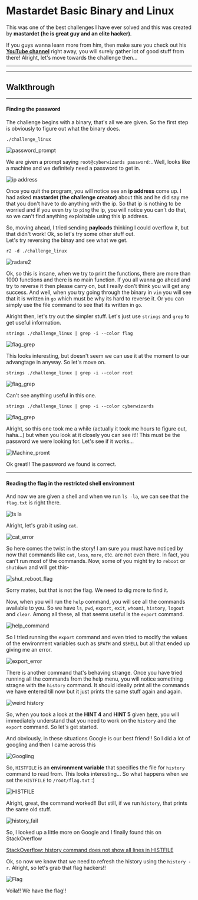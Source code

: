 # Mastardet Basic Binary and Linux

This was one of the best challenges I have ever solved and this was created by **mastardet (he is great guy and an elite hacker)**. 

If you guys wanna learn more from him, then make sure you check out his [**YouTube channel**](https://www.youtube.com/channel/UC66idcoWzeZ_AsTnYr3L37g/featured) right away, you will surely gather lot of good stuff from there! Alright, let's move towards the challenge then...

---
---

## Walkthrough

---

#### Finding the password

The challenge begins with a binary, that's all we are given. So the first step is obviously to figure out what the binary does.

```
./challenge_linux
```

![password_prompt](https://github.com/WhiteDragon251/cyber_wizards_CTF/raw/master/images/password_prompt.png)

We are given a prompt saying `root@cyberwizards password:`. Well, looks like a machine and we definitely need a password to get in. 

![ip address](https://github.com/WhiteDragon251/cyber_wizards_CTF/raw/master/images/ip_address.png)

Once you quit the program, you will notice see an **ip address** come up. I had asked **mastardet (the challenge creator)** about this and he did say me that you don't have to do anything with the ip. So that ip is nothing to be worried and if you even try to `ping` the ip, you will notice you can't do that, so we can't find anything exploitable using this ip address.

So, moving ahead, I tried sending **payloads** thinking I could overflow it, but that didn't work! Ok, so let's try some other stuff out.<br>
Let's try reversing the binay and see what we get.

```
r2 -d ./challenge_linux
```

![radare2](https://github.com/WhiteDragon251/cyber_wizards_CTF/raw/master/images/radare2.png)

Ok, so this is insane, when we try to print the functions, there are more than 1000 functions and there is no main function. If you all wanna go ahead and try to reverse it then please carry on, but I really don't think you will get any success. And well, when you try going through the binary in `vim` you will see that it is written in `go` which must be why its hard to reverse it. Or you can simply use the file command to see that its written in `go`.

Alright then, let's try out the simpler stuff. Let's just use `strings` and `grep` to get useful information.

```
strings ./challenge_linux | grep -i --color flag
```

![flag_grep](https://github.com/WhiteDragon251/cyber_wizards_CTF/raw/master/images/flag_grep.png)

This looks interesting, but doesn't seem we can use it at the moment to our advangtage in anyway. So let's move on.

```
strings ./challenge_linux | grep -i --color root
```

![flag_grep](https://github.com/WhiteDragon251/cyber_wizards_CTF/raw/master/images/root_grep.png)

Can't see anything useful in this one.

```
strings ./challenge_linux | grep -i --color cyberwizards
```

![flag_grep](https://github.com/WhiteDragon251/cyber_wizards_CTF/raw/master/images/cyberwizards_grep.png)

Alright, so this one took me a while (actually it took me hours to figure out, haha...) but when you look at it closely you can see it!! This must be the password we were looking for. Let's see if it works...

![Machine_promt](https://github.com/WhiteDragon251/cyber_wizards_CTF/raw/master/images/machine_prompt.png)

Ok great!! The password we found is correct. 

---

#### Reading the flag in the restricted shell environment

And now we are given a shell and when we run `ls -la`, we can see that the `flag.txt` is right there. 

![ls la](https://github.com/WhiteDragon251/cyber_wizards_CTF/raw/master/images/ls_la.png)

Alright, let's grab it using `cat`.

![cat_error](https://github.com/WhiteDragon251/cyber_wizards_CTF/raw/master/images/cat_error.png)

So here comes the twist in the story! I am sure you must have noticed by now that commands like `cat`, `less`, `more`, etc. are not even there. In fact, you can't run most of the commands. Now, some of you might try to `reboot` or `shutdown` and will get this-

![shut_reboot_flag](https://github.com/WhiteDragon251/cyber_wizards_CTF/raw/master/images/shut_reboot_flag.png)

Sorry mates, but that is not the flag. We need to dig more to find it.

Now, when you will run the `help` command, you will see all the commands available to you. So we have `ls`, `pwd`, `export`, `exit`, `whoami`, `history`, `logout` and `clear`. Among all these, all that seems useful is the `export` command.

![help_command](https://github.com/WhiteDragon251/cyber_wizards_CTF/raw/master/images/help_command.png)

So I tried running the `export` command and even tried to modify the values of the environment variables such as `$PATH` and `$SHELL` but all that ended up giving me an error.

![export_error](https://github.com/WhiteDragon251/cyber_wizards_CTF/raw/master/images/export_error.png)

There is another command that's behaving strange. Once you have tried running all the commands from the help menu, you will notice something stragne with the `history` command. It should ideally print all the commands we have entered till now but it just prints the same stuff again and again.

![weird history](https://github.com/WhiteDragon251/cyber_wizards_CTF/raw/master/images/weird_history.png)

So, when you took a look at the **HINT 4** and **HINT 5** given [here](https://whitedragon251.github.io/cyber_wizards_CTF/), you will immediately understand that you need to work on the `history` and the `export` command. So let's get started.

And obviously, in these situations Google is our best friend!! So I did a lot of googling and then I came across this

![Googling](https://github.com/WhiteDragon251/cyber_wizards_CTF/raw/master/images/Finding%20What%20to%20do.png)

So, `HISTFILE` is an **environment variable** that specifies the file for `history` command to read from. This looks interesting... So what happens when we set the `HISTFILE` to `/root/flag.txt` :)

![HISTFILE](https://github.com/WhiteDragon251/cyber_wizards_CTF/raw/master/images/HISTFILE.png)

Alright, great, the command worked!! But still, if we run `history`, that prints the same old stuff.

![history_fail](https://github.com/WhiteDragon251/cyber_wizards_CTF/raw/master/images/history_not_working.png)

So, I looked up a little more on Google and I finally found this on StackOverflow

[StackOverflow: history command does not show all lines in HISTFILE](https://unix.stackexchange.com/questions/549450/history-command-does-not-show-all-lines-in-histfile)

Ok, so now we know that we need to refresh the history using the `history -r`. Alright, so let's grab that flag hackers!!

![Flag](https://github.com/WhiteDragon251/cyber_wizards_CTF/raw/master/images/flag.png)

Voila!! We have the flag!!

